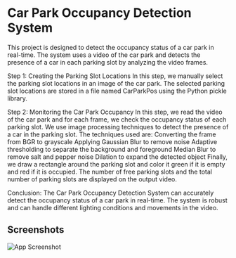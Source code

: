 
# Car Park Occupancy Detection System

This project is designed to detect the occupancy status of a car park in real-time. The system uses a video of the car park and detects the presence of a car in each parking slot by analyzing the video frames.

Step 1: Creating the Parking Slot Locations
In this step, we manually select the parking slot locations in an image of the car park. The selected parking slot locations are stored in a file named CarParkPos using the Python pickle library.

Step 2: Monitoring the Car Park Occupancy
In this step, we read the video of the car park and for each frame, we check the occupancy status of each parking slot. We use image processing techniques to detect the presence of a car in the parking slot. 
The techniques used are:
Converting the frame from BGR to grayscale
Applying Gaussian Blur to remove noise
Adaptive thresholding to separate the background and foreground
Median Blur to remove salt and pepper noise
Dilation to expand the detected object
Finally, we draw a rectangle around the parking slot and color it green if it is empty and red if it is occupied. The number of free parking slots and the total number of parking slots are displayed on the output video.

Conclusion:
The Car Park Occupancy Detection System can accurately detect the occupancy status of a car park in real-time. The system is robust and can handle different lighting conditions and movements in the video.


## Screenshots

![App Screenshot](https://user-images.githubusercontent.com/13918412/218334986-99952f64-d1da-4789-aabe-b83241336618.png)

